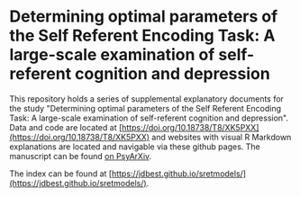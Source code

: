 # Determining optimal parameters of the Self Referent Encoding Task: A large-scale examination of self-referent cognition and depression

This repository holds a series of supplemental explanatory documents for the study "Determining optimal parameters of the Self Referent Encoding Task: A large-scale examination of self-referent cognition and depression". Data and code are located at [https://doi.org/10.18738/T8/XK5PXX](https://doi.org/10.18738/T8/XK5PXX) and websites with visual R Markdown explanations are located and navigable via these github pages. The manuscript can be found [on PsyArXiv](https://doi.org/10.17605/OSF.IO/4RVNS). 

The index can be found at [https://jdbest.github.io/sretmodels/](https://jdbest.github.io/sretmodels/). 
